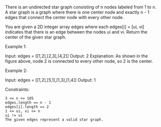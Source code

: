 There is an undirected star graph consisting of n nodes labeled from 1 to n. A star graph is a graph where there is one center node and exactly n - 1 edges that connect the center node with every other node.

You are given a 2D integer array edges where each edges[i] = [ui, vi] indicates that there is an edge between the nodes ui and vi. Return the center of the given star graph.

Example 1:

Input: edges = [[1,2],[2,3],[4,2]]
Output: 2
Explanation: As shown in the figure above, node 2 is connected to every other node, so 2 is the center.

Example 2:

Input: edges = [[1,2],[5,1],[1,3],[1,4]]
Output: 1

Constraints:

    3 <= n <= 105
    edges.length == n - 1
    edges[i].length == 2
    1 <= ui, vi <= n
    ui != vi
    The given edges represent a valid star graph.
